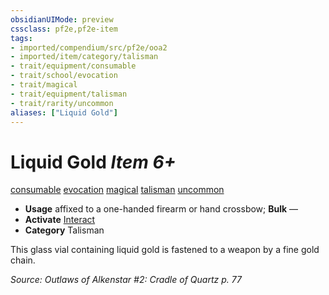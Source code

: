```yaml
---
obsidianUIMode: preview
cssclass: pf2e,pf2e-item
tags:
- imported/compendium/src/pf2e/ooa2
- imported/item/category/talisman
- trait/equipment/consumable
- trait/school/evocation
- trait/magical
- trait/equipment/talisman
- trait/rarity/uncommon
aliases: ["Liquid Gold"]
---
```

# Liquid Gold *Item 6+*  
[consumable](consumable.md)  [evocation](evocation.md)  [magical](magical.md)  [talisman](talisman.md)  [uncommon](uncommon.md)  

- **Usage** affixed to a one-handed firearm or hand crossbow; **Bulk** —
- **Activate** [Interact](interact.md)
- **Category** Talisman

This glass vial containing liquid gold is fastened to a weapon by a fine gold chain.

*Source: Outlaws of Alkenstar #2: Cradle of Quartz p. 77*